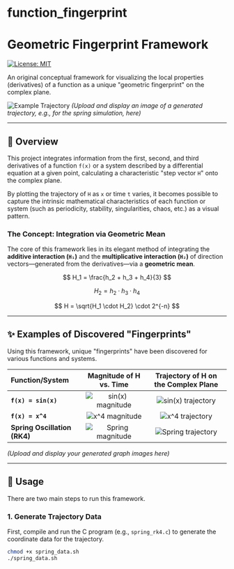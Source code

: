 # function_fingerprint

# Geometric Fingerprint Framework

[![License: MIT](https://img.shields.io/badge/License-MIT-yellow.svg)](https://opensource.org/licenses/MIT)

An original conceptual framework for visualizing the local properties (derivatives) of a function as a unique "geometric fingerprint" on the complex plane.

![Example Trajectory](spring_rk4_trajectory.png)
*(Upload and display an image of a generated trajectory, e.g., for the spring simulation, here)*

---

## 📖 Overview

This project integrates information from the first, second, and third derivatives of a function `f(x)` or a system described by a differential equation at a given point, calculating a characteristic "step vector `H`" onto the complex plane.

By plotting the trajectory of `H` as `x` or time `t` varies, it becomes possible to capture the intrinsic mathematical characteristics of each function or system (such as periodicity, stability, singularities, chaos, etc.) as a visual pattern.

### The Concept: Integration via Geometric Mean

The core of this framework lies in its elegant method of integrating the **additive interaction (`H₁`)** and the **multiplicative interaction (`H₂`)** of direction vectors—generated from the derivatives—via a **geometric mean**.

$$
H_1 = \frac{h_2 + h_3 + h_4}{3}
$$

$$
H_2 = h_2 \cdot h_3 \cdot h_4
$$

$$
H = \sqrt{H_1 \cdot H_2} \cdot 2^{-n}
$$

---

## ✨ Examples of Discovered "Fingerprints"

Using this framework, unique "fingerprints" have been discovered for various functions and systems.

| Function/System | Magnitude of H vs. Time | Trajectory of H on the Complex Plane |
| :--- | :---: | :---: |
| **`f(x) = sin(x)`** | ![sin(x) magnitude](sin_magnitude.png) | ![sin(x) trajectory](sin_trajectory.png) |
| **`f(x) = x^4`** | ![x^4 magnitude](x4_magnitude.png) | ![x^4 trajectory](x4_trajectory.png) |
| **Spring Oscillation (RK4)** | ![Spring magnitude](spring_rk4_magnitude.png) | ![Spring trajectory](spring_rk4_trajectory.png) |

*(Upload and display your generated graph images here)*

---

## 🚀 Usage

There are two main steps to run this framework.

### 1. Generate Trajectory Data

First, compile and run the C program (e.g., `spring_rk4.c`) to generate the coordinate data for the trajectory.

```sh
chmod +x spring_data.sh
./spring_data.sh
